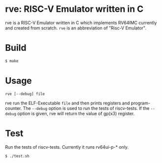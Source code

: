 # rve: RISC-V Emulator written in C

rve is a RISC-V Emulator written in C which implements RV64IMC currently and created from scratch.
`rve` is an abbreviation of "Risc-V Emulator".

# Build

```bash
$ make
```

# Usage

```
rve [--debug] file
```

rve run the ELF-Executable `file` and then prints registers and program-counter.
The `--debug` option is used to run the tests of riscv-tests.
If the `--debug` option is given, rve will return the value of gp(x3) register.

# Test

Run the tests of riscv-tests.
Currently it runs rv64ui-p-* only.

```bash
$ ./test.sh
```
